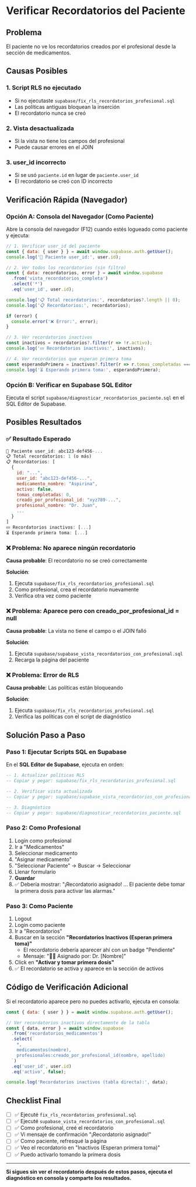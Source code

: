# Verificar Recordatorios del Paciente

## Problema
El paciente no ve los recordatorios creados por el profesional desde la sección de medicamentos.

## Causas Posibles

### 1. **Script RLS no ejecutado**
   - Si no ejecutaste `supabase/fix_rls_recordatorios_profesional.sql`
   - Las políticas antiguas bloquean la inserción
   - El recordatorio nunca se creó

### 2. **Vista desactualizada**
   - Si la vista no tiene los campos del profesional
   - Puede causar errores en el JOIN

### 3. **user_id incorrecto**
   - Si se usó `paciente.id` en lugar de `paciente.user_id`
   - El recordatorio se creó con ID incorrecto

## Verificación Rápida (Navegador)

### Opción A: Consola del Navegador (Como Paciente)

Abre la consola del navegador (F12) cuando estés logueado como paciente y ejecuta:

```javascript
// 1. Verificar user_id del paciente
const { data: { user } } = await window.supabase.auth.getUser();
console.log('👤 Paciente user_id:', user.id);

// 2. Ver todos los recordatorios (sin filtro)
const { data: recordatorios, error } = await window.supabase
  .from('vista_recordatorios_completa')
  .select('*')
  .eq('user_id', user.id);

console.log('📋 Total recordatorios:', recordatorios?.length || 0);
console.log('📋 Recordatorios:', recordatorios);

if (error) {
  console.error('❌ Error:', error);
}

// 3. Ver recordatorios inactivos
const inactivos = recordatorios?.filter(r => !r.activo);
console.log('💤 Recordatorios inactivos:', inactivos);

// 4. Ver recordatorios que esperan primera toma
const esperandoPrimera = inactivos?.filter(r => r.tomas_completadas === 0);
console.log('⏳ Esperando primera toma:', esperandoPrimera);
```

### Opción B: Verificar en Supabase SQL Editor

Ejecuta el script `supabase/diagnosticar_recordatorios_paciente.sql` en el SQL Editor de Supabase.

## Posibles Resultados

### ✅ Resultado Esperado
```javascript
👤 Paciente user_id: abc123-def456-...
📋 Total recordatorios: 1 (o más)
📋 Recordatorios: [
  {
    id: "...",
    user_id: "abc123-def456-...",
    medicamento_nombre: "Aspirina",
    activo: false,
    tomas_completadas: 0,
    creado_por_profesional_id: "xyz789-...",
    profesional_nombre: "Dr. Juan",
    ...
  }
]
💤 Recordatorios inactivos: [...]
⏳ Esperando primera toma: [...]
```

### ❌ Problema: No aparece ningún recordatorio
**Causa probable**: El recordatorio no se creó correctamente

**Solución**:
1. Ejecuta `supabase/fix_rls_recordatorios_profesional.sql`
2. Como profesional, crea el recordatorio nuevamente
3. Verifica otra vez como paciente

### ❌ Problema: Aparece pero con creado_por_profesional_id = null
**Causa probable**: La vista no tiene el campo o el JOIN falló

**Solución**:
1. Ejecuta `supabase/supabase_vista_recordatorios_con_profesional.sql`
2. Recarga la página del paciente

### ❌ Problema: Error de RLS
**Causa probable**: Las políticas están bloqueando

**Solución**:
1. Ejecuta `supabase/fix_rls_recordatorios_profesional.sql`
2. Verifica las políticas con el script de diagnóstico

## Solución Paso a Paso

### Paso 1: Ejecutar Scripts SQL en Supabase

En el **SQL Editor de Supabase**, ejecuta en orden:

```sql
-- 1. Actualizar políticas RLS
-- Copiar y pegar: supabase/fix_rls_recordatorios_profesional.sql

-- 2. Verificar vista actualizada
-- Copiar y pegar: supabase/supabase_vista_recordatorios_con_profesional.sql

-- 3. Diagnóstico
-- Copiar y pegar: supabase/diagnosticar_recordatorios_paciente.sql
```

### Paso 2: Como Profesional

1. Login como profesional
2. Ir a "Medicamentos"
3. Seleccionar medicamento
4. "Asignar medicamento"
5. "Seleccionar Paciente" → Buscar → Seleccionar
6. Llenar formulario
7. **Guardar**
8. ✅ Debería mostrar: "¡Recordatorio asignado! ... El paciente debe tomar la primera dosis para activar las alarmas."

### Paso 3: Como Paciente

1. Logout
2. Login como paciente
3. Ir a "Recordatorios"
4. Buscar en la sección **"Recordatorios Inactivos (Esperan primera toma)"**
   - El recordatorio debería aparecer ahí con un badge "Pendiente"
   - Mensaje: "👨‍⚕️ Asignado por: Dr. [Nombre]"
5. Click en **"Activar y tomar primera dosis"**
6. ✅ El recordatorio se activa y aparece en la sección de activos

## Código de Verificación Adicional

Si el recordatorio aparece pero no puedes activarlo, ejecuta en consola:

```javascript
const { data: { user } } = await window.supabase.auth.getUser();

// Ver recordatorios inactivos directamente de la tabla
const { data, error } = await window.supabase
  .from('recordatorios_medicamentos')
  .select(`
    *,
    medicamentos(nombre),
    profesionales:creado_por_profesional_id(nombre, apellido)
  `)
  .eq('user_id', user.id)
  .eq('activo', false);

console.log('Recordatorios inactivos (tabla directa):', data);
```

## Checklist Final

- [ ] ✅ Ejecuté `fix_rls_recordatorios_profesional.sql`
- [ ] ✅ Ejecuté `supabase_vista_recordatorios_con_profesional.sql`
- [ ] ✅ Como profesional, creé el recordatorio
- [ ] ✅ Vi mensaje de confirmación "¡Recordatorio asignado!"
- [ ] ✅ Como paciente, refresqué la página
- [ ] ✅ Veo el recordatorio en "Inactivos (Esperan primera toma)"
- [ ] ✅ Puedo activarlo tomando la primera dosis

---

**Si sigues sin ver el recordatorio después de estos pasos, ejecuta el diagnóstico en consola y comparte los resultados.**
